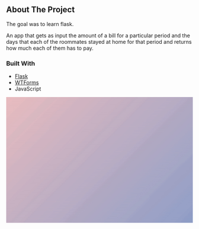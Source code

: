 ## About The Project

The goal was to learn flask.

An app that gets as input the amount of a bill for a particular period and the days that each of the roommates stayed at home for that period
and returns how much each of them has to pay.

<!-- ## Status
**In progress -->

### Built With

- [Flask](https://flask.palletsprojects.com/en/2.0.x/)
- [WTForms](https://wtforms.readthedocs.io/en/2.3.x/)
- JavaScript

![](demo/ezgif.com-gif-maker.gif)
